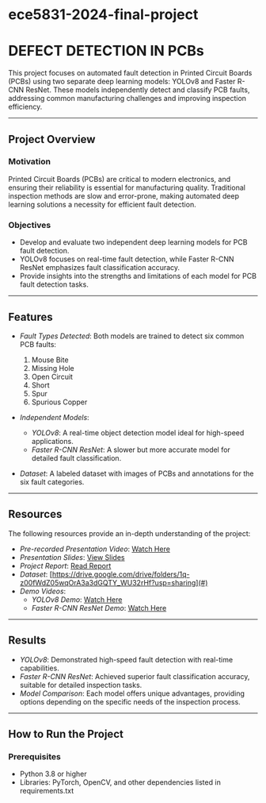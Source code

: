 # ece5831-2024-final-project
# DEFECT DETECTION IN PCBs
This project focuses on automated fault detection in Printed Circuit Boards (PCBs) using two separate deep learning models: YOLOv8 and Faster R-CNN ResNet. These models independently detect and classify PCB faults, addressing common manufacturing challenges and improving inspection efficiency.  

---

## Project Overview  

### Motivation  
Printed Circuit Boards (PCBs) are critical to modern electronics, and ensuring their reliability is essential for manufacturing quality. Traditional inspection methods are slow and error-prone, making automated deep learning solutions a necessity for efficient fault detection.  

### Objectives  
- Develop and evaluate two independent deep learning models for PCB fault detection.  
- YOLOv8 focuses on real-time fault detection, while Faster R-CNN ResNet emphasizes fault classification accuracy.  
- Provide insights into the strengths and limitations of each model for PCB fault detection tasks.  

---

## Features  
- *Fault Types Detected*: Both models are trained to detect six common PCB faults:  
  1. Mouse Bite  
  2. Missing Hole  
  3. Open Circuit  
  4. Short  
  5. Spur  
  6. Spurious Copper  

- *Independent Models*:  
  - *YOLOv8*: A real-time object detection model ideal for high-speed applications.  
  - *Faster R-CNN ResNet*: A slower but more accurate model for detailed fault classification.  

- *Dataset*: A labeled dataset with images of PCBs and annotations for the six fault categories.  

---

## Resources  
The following resources provide an in-depth understanding of the project:  
- *Pre-recorded Presentation Video*: [Watch Here](#)  
- *Presentation Slides*: [View Slides](#)  
- *Project Report*: [Read Report](#)  
- *Dataset*: [https://drive.google.com/drive/folders/1q-z00fWdZ05wqOrA3a3dGQTY_WU32rHf?usp=sharing](#)  
- *Demo Videos*:  
  - *YOLOv8 Demo*: [Watch Here](#)  
  - *Faster R-CNN ResNet Demo*: [Watch Here](#)  

---

## Results  
- *YOLOv8*: Demonstrated high-speed fault detection with real-time capabilities.  
- *Faster R-CNN ResNet*: Achieved superior fault classification accuracy, suitable for detailed inspection tasks.  
- *Model Comparison*: Each model offers unique advantages, providing options depending on the specific needs of the inspection process.  

---

## How to Run the Project  

### Prerequisites  
- Python 3.8 or higher  
- Libraries: PyTorch, OpenCV, and other dependencies listed in requirements.txt
